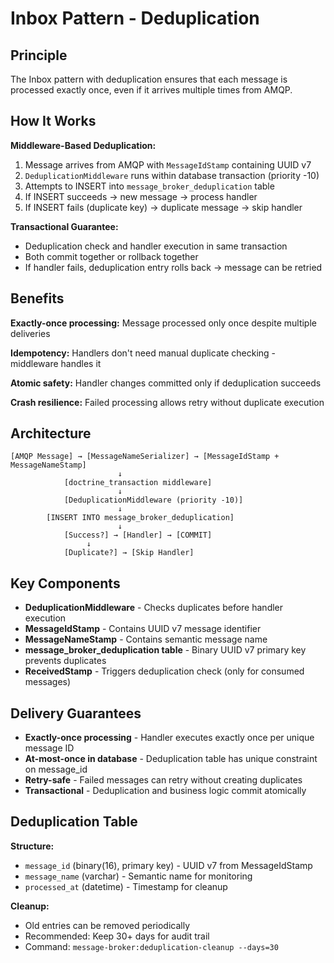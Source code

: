 # Inbox Pattern - Deduplication

## Principle

The Inbox pattern with deduplication ensures that each message is processed exactly once, even if it arrives multiple times from AMQP.

## How It Works

**Middleware-Based Deduplication:**
1. Message arrives from AMQP with `MessageIdStamp` containing UUID v7
2. `DeduplicationMiddleware` runs within database transaction (priority -10)
3. Attempts to INSERT into `message_broker_deduplication` table
4. If INSERT succeeds → new message → process handler
5. If INSERT fails (duplicate key) → duplicate message → skip handler

**Transactional Guarantee:**
- Deduplication check and handler execution in same transaction
- Both commit together or rollback together
- If handler fails, deduplication entry rolls back → message can be retried

## Benefits

**Exactly-once processing:** Message processed only once despite multiple deliveries

**Idempotency:** Handlers don't need manual duplicate checking - middleware handles it

**Atomic safety:** Handler changes committed only if deduplication succeeds

**Crash resilience:** Failed processing allows retry without duplicate execution

## Architecture

```
[AMQP Message] → [MessageNameSerializer] → [MessageIdStamp + MessageNameStamp]
                        ↓
            [doctrine_transaction middleware]
                        ↓
            [DeduplicationMiddleware (priority -10)]
                        ↓
        [INSERT INTO message_broker_deduplication]
                        ↓
            [Success?] → [Handler] → [COMMIT]
                 ↓
            [Duplicate?] → [Skip Handler]
```

## Key Components

- **DeduplicationMiddleware** - Checks duplicates before handler execution
- **MessageIdStamp** - Contains UUID v7 message identifier
- **MessageNameStamp** - Contains semantic message name
- **message_broker_deduplication table** - Binary UUID v7 primary key prevents duplicates
- **ReceivedStamp** - Triggers deduplication check (only for consumed messages)

## Delivery Guarantees

- **Exactly-once processing** - Handler executes exactly once per unique message ID
- **At-most-once in database** - Deduplication table has unique constraint on message_id
- **Retry-safe** - Failed messages can retry without creating duplicates
- **Transactional** - Deduplication and business logic commit atomically

## Deduplication Table

**Structure:**
- `message_id` (binary(16), primary key) - UUID v7 from MessageIdStamp
- `message_name` (varchar) - Semantic name for monitoring
- `processed_at` (datetime) - Timestamp for cleanup

**Cleanup:**
- Old entries can be removed periodically
- Recommended: Keep 30+ days for audit trail
- Command: `message-broker:deduplication-cleanup --days=30`
